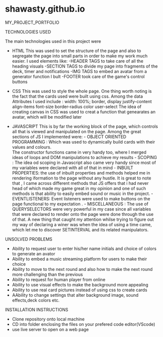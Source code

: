 # shawasty.github.io
MY_PROJECT_PORTFOLIO


TECHNOLOGIES USED

The main technologies used in this project were 
- HTML 
    This was used to set the structure of the page and also to segregate the page into 
    small parts in order to make my work much easier.
    I used elements like:
      -HEADER TAGS  to take care of all the heading visuals
      -SECTION TAGS to divide my page into fragments of the deck, timer and notifications
      -IMG TAGS to embed an avatar from a generator function I bult
      -FOOTER took care of the game's control buttons
     
    
- CSS
    This was used to style the whole page. One thing worth noting is the fact that the cards
    used were built using css. Among the data Attributes I used include :
        width: 100%;
        border, display
        justify-content
        align-items
        font-size
        border-radius
        color
        user-select
     The idea of creating canvas in CSS was used to creat a function that genearates an avatar, which will be modified later
      
      
- JAVASCRIPT
    This is by far the working block of the page, which controls all that is viewed and manipulated on the page.
    Among the great sections of JS I implemented were:
        - OBJECT ORIENTED PROGRAMMING :
              Which was used to dynamically build cards with their values and colours.  
              The constructor functions came in very handy too, where I merged ideas of loops and DOM manipulations to achieve my results
        - SCOPING :
              The idea od scoping in Javascript also came very handy since most of my variables were declared with all of that in mind
        - INBUILT PROPERTIES:
              the use of inbuilt properties and methods helped me in rendering iformation to the page without any hustle.
              It is great to note that , I came across different methods that JS offers that i had never head of which made my game great in my opinion 
              and one of such methods is that ability to easily embed sound or music in the project.
        - EVENTLISTENERS:
              Event listeners were used to make buttons on the page functional to my expectation .
        - MISCELLANEOUS :
              The use of QUERYSELECTORS were very powerful in my case since all variables that were declared to render onto the page were done through 
              the use of that.
              A new thing that caught my attention whilse trying to figure out my way of declaring a winer was when the idea of using a time came, which
              let me to discover SETINTERVAL and its related manipulators.


UNSOLVED PROBLEMS

- Ability to request user to enter his/her name initials and choice of colors to generate an avator 
- Ability to embed a music streaming platform for users to make their choice
- Ability to move to the next round and also how to make the next round more challenging than the previous
- Ability to request for human player from online
- Ability to use visual effects to make the background more appealing
- Ability to use real card pictures instead of using css to create cards
- AAbility to change settings that alter background image, sound effects,deck colors etc.


INSTALLATION INSTRUCTIONS

- Clone repository onto local machine
- CD into folder enclosing the files on your prefered code editor(VScode)
- use live server to open on a web page
